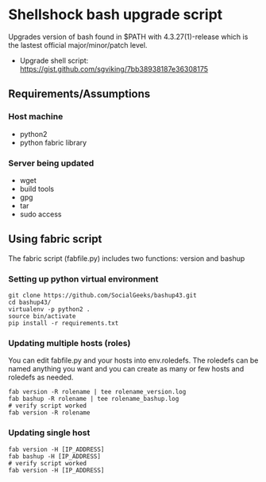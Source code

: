 # Shellshock bash upgrade script

Upgrades version of bash found in $PATH with 4.3.27(1)-release which is the lastest official major/minor/patch level.  

* Upgrade shell script: https://gist.github.com/sgviking/7bb38938187e36308175  

## Requirements/Assumptions  

### Host machine  

* python2  
* python fabric library  

### Server being updated  

* wget  
* build tools  
* gpg  
* tar  
* sudo access  

## Using fabric script  

The fabric script (fabfile.py) includes two functions: version and bashup  

### Setting up python virtual environment  

	git clone https://github.com/SocialGeeks/bashup43.git  
	cd bashup43/  
	virtualenv -p python2 .  
	source bin/activate  
	pip install -r requirements.txt  


### Updating multiple hosts (roles)  

You can edit fabfile.py and your hosts into env.roledefs.  The roledefs can be named anything you want and you can create as many or few hosts and roledefs as needed.  

	fab version -R rolename | tee rolename_version.log  
	fab bashup -R rolename | tee rolename_bashup.log  
	# verify script worked  
	fab version -R rolename  

### Updating single host  

	fab version -H [IP_ADDRESS]   
	fab bashup -H [IP_ADDRESS]  
	# verify script worked  
	fab version -H [IP_ADDRESS]  

